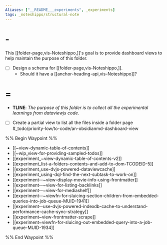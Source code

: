 ```yaml
---
Aliases: ["__README___experiments", _experiments]
tags: _noteshippo/structural-note
---
```



# -

This [[folder-page,vis-Noteshippo,]]'s goal is to provide dashboard views to help maintain the purpose of this folder.

- [ ] Design a schema for [[folder-page,vis-Noteshippo,]].
  - Should it have a [[anchor-heading-api,vis-Noteshippo]]?

# = 

* **TLINE**: *The purpose of this folder is to collect all the experimental learnings from dataviewjs code.*

- [ ] Create a partial view to list all the files inside a folder page #_todo/priority-low/to-code/an-obsidianmd-dashboard-view 

%% Begin Waypoint %%
- [[~view-dynamic-table-of-contents]]
- [[~wip_view-for-providing-sampled-todos]]
- [[experiment_~view-dynamic-table-of-contents-v2]]
- [[experiment_list-a-folders-contents-and-add-to-dom-TCODEID-5]]
- [[experiment_use-dvjs-powered-dataviewcache]]
- [[experiment_using-dql-find-the-next-subtask-to-work-on]]
- [[experiment--~view-display-movie-info-using-frontmatter]]
- [[experiment--~view-for-listing-backlinks]]
- [[experiment--~view-for-mediashelf]]
- [[experiment--~viewfn-for-sluicing-section-children-from-embedded-queries-into-job-queue-MUID-1941]]
- [[experiment--use-dvjs-powered-indexdb-cache-to-understand-performance-cache-sync-strategy]]
- [[experiment~view-frontmatter-scrape]]
- [[experiment~viewfn-for-sluicing-out-embedded-query-into-a-job-queue-MUID-1934]]

%% End Waypoint %%